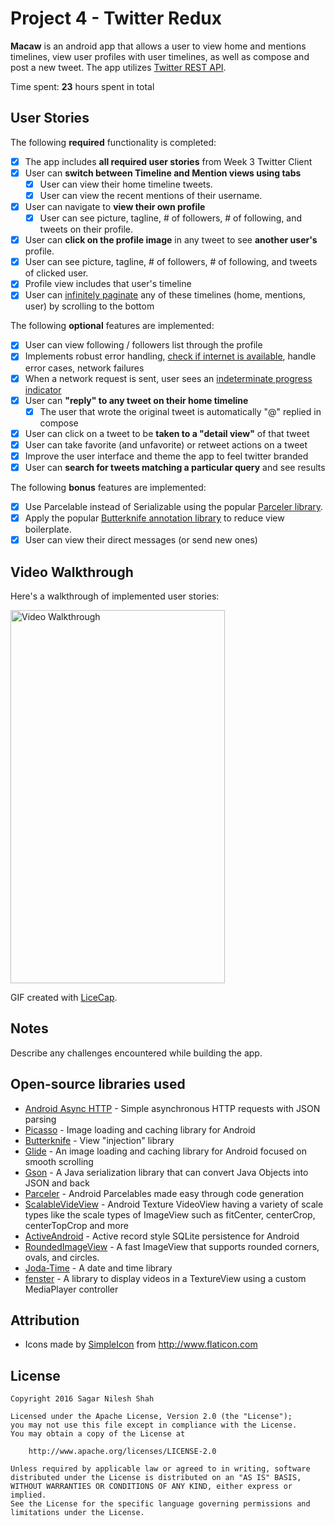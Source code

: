 # Project 4 - Twitter Redux

**Macaw** is an android app that allows a user to view home and mentions timelines, view user profiles with user timelines, as well as compose and post a new tweet. The app utilizes [Twitter REST API](https://dev.twitter.com/rest/public).

Time spent: **23** hours spent in total

## User Stories

The following **required** functionality is completed:

* [X] The app includes **all required user stories** from Week 3 Twitter Client
* [X] User can **switch between Timeline and Mention views using tabs**
  * [X] User can view their home timeline tweets.
  * [X] User can view the recent mentions of their username.
* [X] User can navigate to **view their own profile**
  * [X] User can see picture, tagline, # of followers, # of following, and tweets on their profile.
* [X] User can **click on the profile image** in any tweet to see **another user's** profile.
 * [X] User can see picture, tagline, # of followers, # of following, and tweets of clicked user.
 * [X] Profile view includes that user's timeline
* [X] User can [infinitely paginate](http://guides.codepath.com/android/Endless-Scrolling-with-AdapterViews-and-RecyclerView) any of these timelines (home, mentions, user) by scrolling to the bottom

The following **optional** features are implemented:

* [X] User can view following / followers list through the profile
* [X] Implements robust error handling, [check if internet is available](http://guides.codepath.com/android/Sending-and-Managing-Network-Requests#checking-for-network-connectivity), handle error cases, network failures
* [X] When a network request is sent, user sees an [indeterminate progress indicator](http://guides.codepath.com/android/Handling-ProgressBars#progress-within-actionbar)
* [X] User can **"reply" to any tweet on their home timeline**
  * [X] The user that wrote the original tweet is automatically "@" replied in compose
* [X] User can click on a tweet to be **taken to a "detail view"** of that tweet
 * [X] User can take favorite (and unfavorite) or retweet actions on a tweet
* [X] Improve the user interface and theme the app to feel twitter branded
* [X] User can **search for tweets matching a particular query** and see results

The following **bonus** features are implemented:

* [X] Use Parcelable instead of Serializable using the popular [Parceler library](http://guides.codepath.com/android/Using-Parceler).
* [X] Apply the popular [Butterknife annotation library](http://guides.codepath.com/android/Reducing-View-Boilerplate-with-Butterknife) to reduce view boilerplate.
* [X] User can view their direct messages (or send new ones)

## Video Walkthrough 

Here's a walkthrough of implemented user stories:

<img src='macawapp.gif' title='Video Walkthrough' width='343' height='597' alt='Video Walkthrough' />

GIF created with [LiceCap](http://www.cockos.com/licecap/).

## Notes

Describe any challenges encountered while building the app.

## Open-source libraries used

- [Android Async HTTP](https://github.com/loopj/android-async-http) - Simple asynchronous HTTP requests with JSON parsing
- [Picasso](http://square.github.io/picasso/) - Image loading and caching library for Android
- [Butterknife](https://jakewharton.github.io/butterknife/) - View "injection" library
- [Glide](https://github.com/bumptech/glide) - An image loading and caching library for Android focused on smooth scrolling
- [Gson](https://github.com/google/gson) - A Java serialization library that can convert Java Objects into JSON and back
- [Parceler](https://github.com/johncarl81/parceler) - Android Parcelables made easy through code generation
- [ScalableVideView](https://github.com/yqritc/Android-ScalableVideoView) - Android Texture VideoView having a variety of scale types like the scale types of ImageView such as fitCenter, centerCrop, centerTopCrop and more
- [ActiveAndroid](https://github.com/pardom/ActiveAndroid) - Active record style SQLite persistence for Android
- [RoundedImageView](https://github.com/vinc3m1/RoundedImageView) - A fast ImageView that supports rounded corners, ovals, and circles.
- [Joda-Time](http://www.joda.org/joda-time/) - A date and time library 
- [fenster](https://github.com/malmstein/fenster) - A library to display videos in a TextureView using a custom MediaPlayer controller

## Attribution

- Icons made by [SimpleIcon](http://www.flaticon.com/authors/simpleicon) from http://www.flaticon.com

## License

    Copyright 2016 Sagar Nilesh Shah

    Licensed under the Apache License, Version 2.0 (the "License");
    you may not use this file except in compliance with the License.
    You may obtain a copy of the License at

        http://www.apache.org/licenses/LICENSE-2.0

    Unless required by applicable law or agreed to in writing, software
    distributed under the License is distributed on an "AS IS" BASIS,
    WITHOUT WARRANTIES OR CONDITIONS OF ANY KIND, either express or implied.
    See the License for the specific language governing permissions and
    limitations under the License.